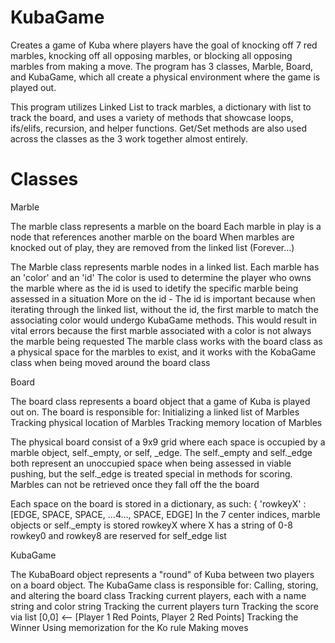 # KubaGame

Creates a game of Kuba where players have the goal of knocking off 7 red marbles, knocking off all
opposing marbles, or blocking all opposing marbles from making a move. The program has 3 classes, Marble, Board,
and KubaGame, which all create a physical environment where the game is played out.

This program utilizes Linked List to track marbles, a dictionary with list to track the board, and uses a variety
of methods that showcase loops, ifs/elifs, recursion, and helper functions. Get/Set methods are also used across
the classes as the 3 work together almost entirely.

# Classes
    
Marble

   The marble class represents a marble on the board
    Each marble in play is a node that references another marble on the board
    When marbles are knocked out of play, they are removed from the linked list (Forever...)

   The Marble class represents marble nodes in a linked list.
    Each marble has an 'color' and an 'id'
    The color is used to determine the player who owns the marble where as the id is used to idetify the specific marble
    being assessed in a situation
        More on the id -
         The id is important because when iterating through the linked list, without the id, the first marble to match
         the associating color would undergo KubaGame methods. This would result in vital errors because the first
         marble associated with a color is not always the marble being requested
    The marble class works with the board class as a physical space for the marbles to exist, and it works with the
    KobaGame class when being moved around the board class
    
Board

   The board class represents a board object that a game of Kuba is played out on.
    The board is responsible for:
        Initializing a linked list of Marbles
        Tracking physical location of Marbles
        Tracking memory location of Marbles


   The physical board consist of a 9x9 grid where each space is occupied by a marble object, self._empty, or self,
   _edge. The self._empty and self._edge both represent an unoccupied space when being assessed in viable pushing,
   but the self._edge is treated special in methods for scoring. Marbles can not be retrieved once they fall off the
   the board

   Each space on the board is stored in a dictionary, as such: { 'rowkeyX' : [EDGE, SPACE, SPACE, ...4..., SPACE, EDGE]
   In the 7 center indices, marble objects or self._empty is stored
   rowkeyX where X has a string of 0-8
   rowkey0 and rowkey8 are reserved for self_edge list
    
KubaGame

   The KubaBoard object represents a "round" of Kuba between two players on a board object.
   The KubaGame class is responsible for:
       Calling, storing, and altering the board class
       Tracking current players, each with a name string and color string
       Tracking the current players turn
       Tracking the score via list [0,0] <-- [Player 1 Red Points, Player 2 Red Points]
       Tracking the Winner
       Using memorization for the Ko rule
       Making moves
